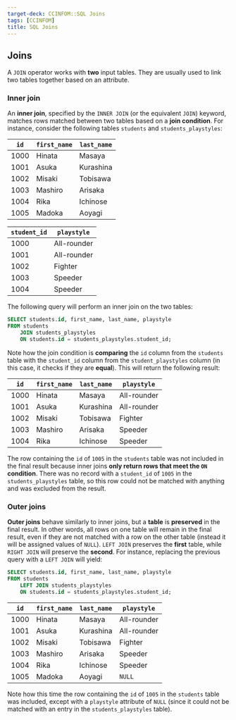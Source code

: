 ```yaml
---
target-deck: CCINFOM::SQL Joins
tags: [CCINFOM]
title: SQL Joins
---
```


## Joins

A `JOIN` operator works with **two** input tables. They are usually used to link two tables together based on an attribute.

<!--ID: 1728475797234-->

### Inner join

An **inner join**, specified by the `INNER JOIN` (or the equivalent `JOIN`) keyword, matches rows matched between two tables based on a **join condition**. For instance, consider the following tables `students` and `students_playstyles`:

|`id`|`first_name`|`last_name`|
|---|---|---|
|1000|Hinata|Masaya|
|1001|Asuka|Kurashina|
|1002|Misaki|Tobisawa|
|1003|Mashiro|Arisaka|
|1004|Rika|Ichinose|
|1005|Madoka|Aoyagi|

|`student_id`|`playstyle`|
|---|---|
|1000|All-rounder|
|1001|All-rounder|
|1002|Fighter|
|1003|Speeder|
|1004|Speeder|

The following query will perform an inner join on the two tables:

```sql
SELECT students.id, first_name, last_name, playstyle 
FROM students 
    JOIN students_playstyles 
    ON students.id = students_playstyles.student_id;
```

Note how the join condition is **comparing** the `id` column from the `students` table with the `student_id` column from the `student_playstyles` column (in this case, it checks if they are **equal**). This will return the following result:

|`id`|`first_name`|`last_name`|`playstyle`|
|---|---|---|---|
|1000|Hinata|Masaya|All-rounder|
|1001|Asuka|Kurashina|All-rounder|
|1002|Misaki|Tobisawa|Fighter|
|1003|Mashiro|Arisaka|Speeder|
|1004|Rika|Ichinose|Speeder|

The row containing the `id` of `1005` in the `students` table was not included in the final result because inner joins **only return rows that meet the `ON` condition**. There was no record with a `student_id` of `1005` in the `students_playstyles` table, so this row could not be matched with anything and was excluded from the result.

<!--ID: 1728475797249-->

### Outer joins

**Outer joins** behave similarly to inner joins, but a **table** is **preserved** in the final result. In other words, all rows on one table will remain in the final result, even if they are not matched with a row on the other table (instead it will be assigned values of `NULL`). `LEFT JOIN` preserves the **first** table, while `RIGHT JOIN` will preserve the **second**. For instance, replacing the previous query with a `LEFT JOIN` will yield:

```sql
SELECT students.id, first_name, last_name, playstyle 
FROM students 
    LEFT JOIN students_playstyles 
    ON students.id = students_playstyles.student_id;
```

|`id`|`first_name`|`last_name`|`playstyle`|
|---|---|---|---|
|1000|Hinata|Masaya|All-rounder|
|1001|Asuka|Kurashina|All-rounder|
|1002|Misaki|Tobisawa|Fighter|
|1003|Mashiro|Arisaka|Speeder|
|1004|Rika|Ichinose|Speeder|
|1005|Madoka|Aoyagi|`NULL`|

Note how this time the row containing the `id` of `1005` in the `students` table was included, except with a `playstyle` attribute of `NULL` (since it could not be matched with an entry in the `students_playstyles` table).

<!--ID: 1728475797259-->
